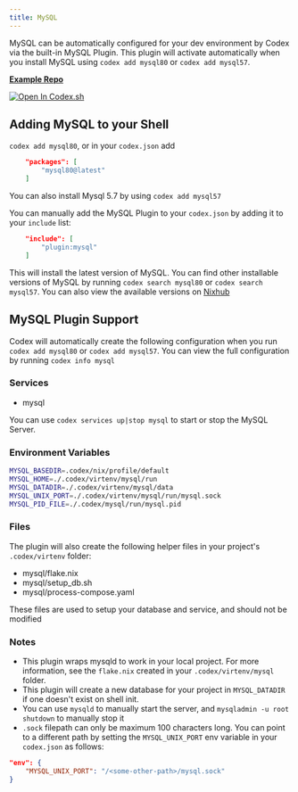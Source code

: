 ```yaml
---
title: MySQL
---
```

MySQL can be automatically configured for your dev environment by Codex via the built-in MySQL Plugin. This plugin will activate automatically when you install MySQL using `codex add mysql80` or `codex add mysql57`.

[**Example Repo**](https://github.com/khulnasoft/codex/tree/main/examples/databases/mysql)

[![Open In Codex.sh](https://www.khulnasoft/img/codex/open-in-codex.svg)](https://codex.sh/github.com/khulnasoft/codex/?folder=examples/databases/mysql)

## Adding MySQL to your Shell

`codex add mysql80`, or in your `codex.json` add

```json
    "packages": [
        "mysql80@latest"
    ]
```

You can also install Mysql 5.7 by using `codex add mysql57`

You can manually add the MySQL Plugin to your `codex.json` by adding it to your `include` list:

```json
    "include": [
        "plugin:mysql"
    ]
```

This will install the latest version of MySQL. You can find other installable versions of MySQL by running `codex search mysql80` or `codex search mysql57`. You can also view the available versions on [Nixhub](https://www.nixhub.io/packages/mysql80)

## MySQL Plugin Support

Codex will automatically create the following configuration when you run `codex add mysql80` or `codex add mysql57`. You can view the full configuration by running `codex info mysql`


### Services
* mysql

You can use `codex services up|stop mysql` to start or stop the MySQL Server.

### Environment Variables

```bash
MYSQL_BASEDIR=.codex/nix/profile/default
MYSQL_HOME=./.codex/virtenv/mysql/run
MYSQL_DATADIR=./.codex/virtenv/mysql/data
MYSQL_UNIX_PORT=./.codex/virtenv/mysql/run/mysql.sock
MYSQL_PID_FILE=./.codex/mysql/run/mysql.pid
```

### Files

The plugin will also create the following helper files in your project's `.codex/virtenv` folder:

* mysql/flake.nix
* mysql/setup_db.sh
* mysql/process-compose.yaml

These files are used to setup your database and service, and should not be modified

### Notes

* This plugin wraps mysqld to work in your local project. For more information, see the `flake.nix` created in your `.codex/virtenv/mysql` folder.
* This plugin will create a new database for your project in `MYSQL_DATADIR` if one doesn't exist on shell init.
* You can use `mysqld` to manually start the server, and `mysqladmin -u root shutdown` to manually stop it
* `.sock` filepath can only be maximum 100 characters long. You can point to a different path by setting the `MYSQL_UNIX_PORT` env variable in your `codex.json` as follows:

```json
"env": {
    "MYSQL_UNIX_PORT": "/<some-other-path>/mysql.sock"
}
```
